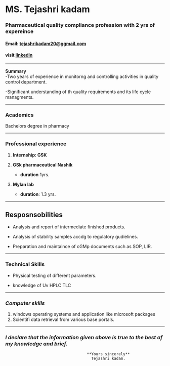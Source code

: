 # **MS. Tejashri kadam**

### **Pharmaceutical quality compliance profession with 2 yrs of expereince**
#### Email: tejashrikadam20@ggmail.com
#### visit [linkedin](https://www.linkedin.com/in/tejashri-kadam "myresume")

___
**Summary**         
 -Two years of experience in monitorng and controlling activities in quality control department.
    
 -Significant understanding of th quality requirements and its life cycle managments.
****
### **Academics** 
 Bachelors degree in pharmacy
***

### **Professional experience**
1. **Internship: GSK**
2. **GSk pharmaceutical Nashik**
    
    - **duration** 1yrs.
    
3. **Mylan lab**

    - **duration**: 1.3 yrs.
----


## **Resposnsobilities**
- Analysis and report of intermediate finished products.

- Analysis of stability samples accdg to regulatory gudielines.

- Preparation and maintaince of cGMp documents such as  SOP, LIR.

---
### **Technical Skills**
- Physical testing of different parameters.

- knowledge of Uv HPLC TLC

---
### *Computer skills*
1. windows operating systems and application like microsoft packages 
2. Scientifi data retrieval from various base portals.

----
### *I declare that the information given above is true to the best of my knowledge and brief.*

                                        **Yours sincerely**     
                                          Tejashri kadam.
